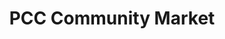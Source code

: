 ---
title: "PCC Community Market"
url: /seattle/pcc-community-market-south-edmunds-street/
shop: supermarket
---
